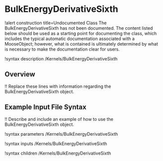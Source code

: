 # BulkEnergyDerivativeSixth

!alert construction title=Undocumented Class
The BulkEnergyDerivativeSixth has not been documented. The content listed below should be used as a starting point for
documenting the class, which includes the typical automatic documentation associated with a
MooseObject; however, what is contained is ultimately determined by what is necessary to make the
documentation clear for users.

!syntax description /Kernels/BulkEnergyDerivativeSixth

## Overview

!! Replace these lines with information regarding the BulkEnergyDerivativeSixth object.

## Example Input File Syntax

!! Describe and include an example of how to use the BulkEnergyDerivativeSixth object.

!syntax parameters /Kernels/BulkEnergyDerivativeSixth

!syntax inputs /Kernels/BulkEnergyDerivativeSixth

!syntax children /Kernels/BulkEnergyDerivativeSixth
